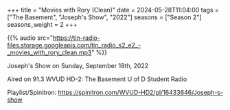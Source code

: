 +++
title = "Movies with Rory (Clean)"
date = 2024-05-28T11:04:00
tags = ["The Basement", "Joseph's Show", "2022"]
seasons = ["Season 2"]
seasons_weight = 2
+++

{{% audio src="https://tin-radio-files.storage.googleapis.com/tin_radio_s2_e2_-_movies_with_rory_clean.mp3" %}}

Joseph's Show on Sunday, September 18th, 2022

Aired on 91.3 WVUD HD-2: The Basement U of D Student Radio

Playlist/Spinitron: https://spinitron.com/WVUD-HD2/pl/16433646/Joseph-s-show

